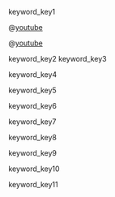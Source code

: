 keyword_key1



@[youtube](j4oJfJ-HYMk)

@[youtube](RDlExc8KOHI)




keyword_key2
keyword_key3


keyword_key4



keyword_key5


keyword_key6


keyword_key7


keyword_key8


keyword_key9


keyword_key10


keyword_key11
